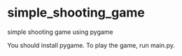 # simple_shooting_game
simple shooting game using pygame

You should install pygame.
To play the game, run main.py.
